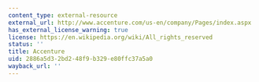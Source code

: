 ```yaml
---
content_type: external-resource
external_url: http://www.accenture.com/us-en/company/Pages/index.aspx
has_external_license_warning: true
license: https://en.wikipedia.org/wiki/All_rights_reserved
status: ''
title: Accenture
uid: 2886a5d3-2bd2-48f9-b329-e80ffc37a5a0
wayback_url: ''
---
```

